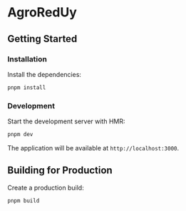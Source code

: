 # AgroRedUy

## Getting Started

### Installation

Install the dependencies:

```bash
pnpm install
```

### Development

Start the development server with HMR:

```bash
pnpm dev
```

The application will be available at `http://localhost:3000`.

## Building for Production

Create a production build:

```bash
pnpm build
```
